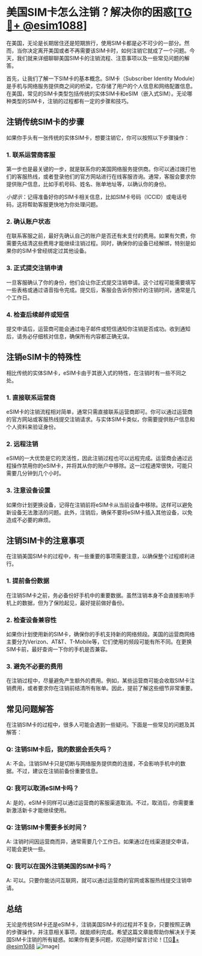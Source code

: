 # 美国SIM卡怎么注销？解决你的困惑[[TG💪+ @esim1088](https://t.me/s/esim1088)]

在美国，无论是长期居住还是短期旅行，使用SIM卡都是必不可少的一部分。然而，当你决定离开美国或者不再需要该SIM卡时，如何注销它就成了一个问题。今天，我们就来详细聊聊美国SIM卡的注销流程、注意事项以及一些常见问题的解答。

首先，让我们了解一下SIM卡的基本概念。SIM卡（Subscriber Identity Module）是手机与网络服务提供商之间的桥梁，它存储了用户的个人信息和网络配置信息。在美国，常见的SIM卡类型包括传统的实体SIM卡和eSIM（嵌入式SIM）。无论哪种类型的SIM卡，注销的过程都有一定的步骤和技巧。

## 注销传统SIM卡的步骤

如果你手头有一张传统的实体SIM卡，想要注销它，你可以按照以下步骤操作：

### 1. **联系运营商客服**
   第一步也是最关键的一步，就是联系你的美国网络服务提供商。你可以通过拨打他们的客服热线，或者登录他们的官方网站进行在线客服咨询。通常，客服会要求你提供账户信息，比如手机号码、姓名、账单地址等，以确认你的身份。

   *小提示*：记得准备好你的SIM卡相关信息，比如SIM卡号码（ICCID）或电话号码，这将帮助客服更快地为你处理问题。

### 2. **确认账户状态**
   在联系客服之前，最好先确认自己的账户是否还有未支付的费用。如果有欠费，你需要先结清这些费用才能继续注销过程。同时，确保你的设备已经解绑，特别是如果你的SIM卡曾经绑定过其他设备。

### 3. **正式提交注销申请**
   一旦客服确认了你的身份，他们会让你正式提交注销申请。这个过程可能需要填写一些表格或通过语音指令完成。提交后，客服会告诉你预计的注销时间，通常是几个工作日。

### 4. **检查后续邮件或短信**
   提交申请后，运营商可能会通过电子邮件或短信通知你注销是否成功。收到通知后，请务必仔细核对信息，确保所有内容都正确无误。

## 注销eSIM卡的特殊性

相比传统的实体SIM卡，eSIM卡由于其嵌入式的特性，在注销时有一些不同之处。

### 1. **直接联系运营商**
   eSIM卡的注销流程相对简单，通常只需直接联系运营商即可。你可以通过运营商的官方网站或客服热线提交注销请求。与实体SIM卡类似，你需要提供账户信息和个人资料来验证身份。

### 2. **远程注销**
   eSIM的一大优势是它的灵活性，因此注销过程也可以远程完成。运营商会通过远程操作禁用你的eSIM卡，并将其从你的账户中移除。这一过程通常很快，可能只需要几分钟到几个小时。

### 3. **注意设备设置**
   如果你计划更换设备，记得在注销前将eSIM卡从当前设备中移除。这样可以避免新设备无法激活的问题。此外，注销后，确保不要将eSIM卡插入其他设备，以免造成不必要的麻烦。

## 注销SIM卡的注意事项

在注销美国SIM卡的过程中，有一些重要的事项需要注意，以确保整个过程顺利进行。

### 1. **提前备份数据**
   在注销SIM卡之前，务必备份好手机中的重要数据。虽然注销本身不会直接影响手机上的数据，但为了保险起见，最好提前做好备份。

### 2. **检查设备兼容性**
   如果你计划使用新的SIM卡，确保你的手机支持新的网络频段。美国的运营商网络主要分为Verizon、AT&T、T-Mobile等，它们使用的频段可能有所不同。在更换SIM卡前，最好查询一下你的手机是否兼容。

### 3. **避免不必要的费用**
   在注销过程中，尽量避免产生额外的费用。例如，某些运营商可能会收取SIM卡注销费用，或者要求你在注销前结清所有账单。因此，提前了解这些细节非常重要。

## 常见问题解答

在注销SIM卡的过程中，很多人可能会遇到一些疑问。下面是一些常见的问题及其解答：

### Q: 注销SIM卡后，我的数据会丢失吗？
A: 不会。注销SIM卡只是切断与网络服务提供商的连接，不会影响手机中的数据。不过，建议在注销前备份重要信息。

### Q: 我可以取消eSIM卡吗？
A: 是的，eSIM卡同样可以通过运营商的客服渠道取消。不过，取消后，你需要重新激活新卡才能继续使用。

### Q: 注销SIM卡需要多长时间？
A: 注销时间因运营商而异，通常需要几个工作日。如果通过在线渠道提交申请，可能会更快一些。

### Q: 我可以在国外注销美国的SIM卡吗？
A: 可以。只要你能访问互联网，就可以通过运营商的官网或客服热线提交注销申请。

## 总结

无论是传统SIM卡还是eSIM卡，注销美国SIM卡的过程并不复杂，只要按照正确的步骤操作，并注意相关事项，就能顺利完成。希望这篇文章能帮助你解决关于美国SIM卡注销的所有疑惑。如果你有更多问题，欢迎随时留言讨论！[[TG💪+ @esim1088](https://t.me/s/esim1088) ![Image](https://i.postimg.cc/4NQfJmqS/Snipaste-2025-05-13-00-14-12.png)]